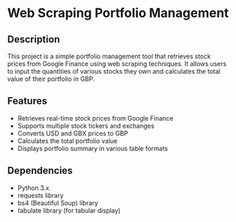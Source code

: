 # Web Scraping Portfolio Management

## Description

This project is a simple portfolio management tool that retrieves stock prices from Google Finance using web scraping techniques. It allows users to input the quantities of various stocks they own and calculates the total value of their portfolio in GBP.

## Features

* Retrieves real-time stock prices from Google Finance
* Supports multiple stock tickers and exchanges
* Converts USD and GBX prices to GBP
* Calculates the total portfolio value
* Displays portfolio summary in various table formats

## Dependencies

* Python 3.x
* requests library
* bs4 (Beautiful Soup) library
* tabulate library (for tabular display)
